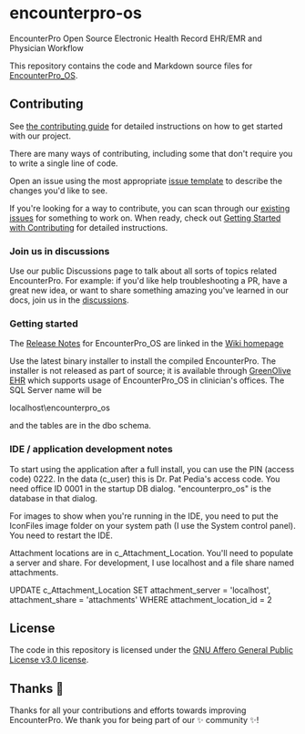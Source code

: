 # encounterpro-os
EncounterPro Open Source Electronic Health Record EHR/EMR and Physician Workflow

This repository contains the code and Markdown source files for [EncounterPro_OS](https://github.com/christillman/encounterpro_os).

## Contributing

See [the contributing guide](CONTRIBUTING.md) for detailed instructions on how to get started with our project.

There are many ways of contributing, including some that don't require you to write a single line of code.

Open an issue using the most appropriate [issue template]() to describe the changes you'd like to see.

If you're looking for a way to contribute, you can scan through our [existing issues](https://github.com/christillman/encounterpro_os/issues) for something to work on. When ready, check out [Getting Started with Contributing](/CONTRIBUTING.md) for detailed instructions.

### Join us in discussions

Use our public Discussions page to talk about all sorts of topics related EncounterPro. For example: if you'd like help troubleshooting a PR, have a great new idea, or want to share something amazing you've learned in our docs, join us in the [discussions](https://github.com/christillman/encounterpro_os/discussions).

### Getting started

The [Release Notes](https://github.com/christillman/encounterpro_os/wiki/Release-Notes) for EncounterPro_OS are linked in the [Wiki homepage](https://github.com/christillman/encounterpro_os/wiki)

Use the latest binary installer to install the compiled EncounterPro. The installer is not released as part of source; it is available through [GreenOlive EHR](https://www.greenoliveehr.com/) which supports usage of EncounterPro_OS in clinician's offices. The SQL Server name will be 

localhost\encounterpro_os

and the tables are in the dbo schema.

### IDE / application development notes

To start using the application after a full install, you can use the PIN (access code) 0222. 
In the data (c_user) this is Dr. Pat Pedia's access code. You need office ID 0001 in the startup
DB dialog. "encounterpro_os" is the database in that dialog.

For images to show when you're running in the IDE, you need to put the IconFiles image folder 
on your system path (I use the System control panel). You need to restart the IDE.

Attachment locations are in c_Attachment_Location. You'll need to populate a server and share. For
development, I use localhost and a file share named attachments.

UPDATE c_Attachment_Location 
SET attachment_server = 'localhost', attachment_share = 'attachments'
WHERE attachment_location_id = 2

## License

The code in this repository is licensed under the [GNU Affero General Public License v3.0 license](https://github.com/christillman/encounterpro_os/blob/master/LICENSE).

## Thanks :purple_heart:

Thanks for all your contributions and efforts towards improving EncounterPro. We thank you for being part of our :sparkles: community :sparkles:!



